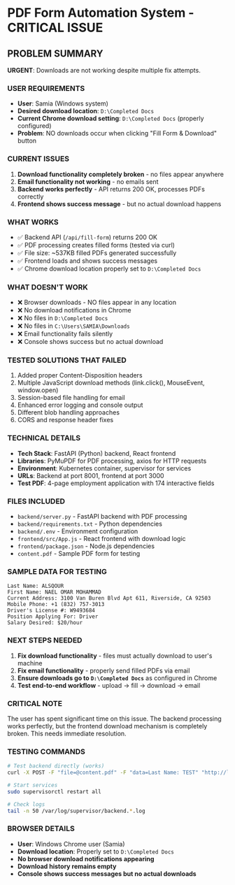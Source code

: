 # PDF Form Automation System - CRITICAL ISSUE

## PROBLEM SUMMARY
**URGENT**: Downloads are not working despite multiple fix attempts.

### USER REQUIREMENTS
- **User**: Samia (Windows system)
- **Desired download location**: `D:\Completed Docs` 
- **Current Chrome download setting**: `D:\Completed Docs` (properly configured)
- **Problem**: NO downloads occur when clicking "Fill Form & Download" button

### CURRENT ISSUES
1. **Download functionality completely broken** - no files appear anywhere
2. **Email functionality not working** - no emails sent
3. **Backend works perfectly** - API returns 200 OK, processes PDFs correctly
4. **Frontend shows success message** - but no actual download happens

### WHAT WORKS
- ✅ Backend API (`/api/fill-form`) returns 200 OK
- ✅ PDF processing creates filled forms (tested via curl)
- ✅ File size: ~537KB filled PDFs generated successfully
- ✅ Frontend loads and shows success messages
- ✅ Chrome download location properly set to `D:\Completed Docs`

### WHAT DOESN'T WORK
- ❌ Browser downloads - NO files appear in any location
- ❌ No download notifications in Chrome
- ❌ No files in `D:\Completed Docs`
- ❌ No files in `C:\Users\SAMIA\Downloads`
- ❌ Email functionality fails silently
- ❌ Console shows success but no actual download

### TESTED SOLUTIONS THAT FAILED
1. Added proper Content-Disposition headers
2. Multiple JavaScript download methods (link.click(), MouseEvent, window.open)
3. Session-based file handling for email
4. Enhanced error logging and console output
5. Different blob handling approaches
6. CORS and response header fixes

### TECHNICAL DETAILS
- **Tech Stack**: FastAPI (Python) backend, React frontend
- **Libraries**: PyMuPDF for PDF processing, axios for HTTP requests
- **Environment**: Kubernetes container, supervisor for services
- **URLs**: Backend at port 8001, frontend at port 3000
- **Test PDF**: 4-page employment application with 174 interactive fields

### FILES INCLUDED
- `backend/server.py` - FastAPI backend with PDF processing
- `backend/requirements.txt` - Python dependencies
- `backend/.env` - Environment configuration
- `frontend/src/App.js` - React frontend with download logic
- `frontend/package.json` - Node.js dependencies
- `content.pdf` - Sample PDF form for testing

### SAMPLE DATA FOR TESTING
```
Last Name: ALSQOUR
First Name: NAEL OMAR MOHAMMAD
Current Address: 3100 Van Buren Blvd Apt 611, Riverside, CA 92503
Mobile Phone: +1 (832) 757-3013
Driver's License #: W9493684
Position Applying For: Driver
Salary Desired: $20/hour
```

### NEXT STEPS NEEDED
1. **Fix download functionality** - files must actually download to user's machine
2. **Fix email functionality** - properly send filled PDFs via email
3. **Ensure downloads go to `D:\Completed Docs`** as configured in Chrome
4. **Test end-to-end workflow** - upload → fill → download → email

### CRITICAL NOTE
The user has spent significant time on this issue. The backend processing works perfectly, but the frontend download mechanism is completely broken. This needs immediate resolution.

### TESTING COMMANDS
```bash
# Test backend directly (works)
curl -X POST -F "file=@content.pdf" -F "data=Last Name: TEST" "http://localhost:8001/api/fill-form" --output test.pdf

# Start services
sudo supervisorctl restart all

# Check logs
tail -n 50 /var/log/supervisor/backend.*.log
```

### BROWSER DETAILS
- **User**: Windows Chrome user (Samia)
- **Download location**: Properly set to `D:\Completed Docs`
- **No browser download notifications appearing**
- **Download history remains empty**
- **Console shows success messages but no actual downloads**